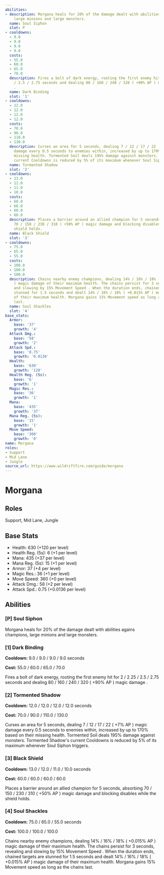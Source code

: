 ```yaml
---
abilities:
- description: Morgana heals for 20% of the damage dealt with abilities agains champions,
    large minions and large monsters.
  name: Soul Siphon
  slot: P
- cooldowns:
  - 9.0
  - 9.0
  - 9.0
  - 9.0
  costs:
  - 55.0
  - 60.0
  - 65.0
  - 70.0
  description: Fires a bolt of dark energy, rooting the first enemy hit for 2 / 2.25
    / 2.5 / 2.75 seconds and dealing 80 / 160 / 240 / 320 ( +90% AP ) magic damage
    .
  name: Dark Binding
  slot: '1'
- cooldowns:
  - 12.0
  - 12.0
  - 12.0
  - 12.0
  costs:
  - 70.0
  - 90.0
  - 110.0
  - 130.0
  description: Curses an area for 5 seconds, dealing 7 / 12 / 17 / 22 ( +7% AP ) magic
    damage every 0.5 seconds to enemies within, increased by up to 170% based on their
    missing health. Tormented Soil deals 195% damage against monsters. Tormented Shadow's
    current Cooldowns is reduced by 5% of its maximum whenever Soul Siphon triggers.
  name: Tormented Shadow
  slot: '2'
- cooldowns:
  - 13.0
  - 12.0
  - 11.0
  - 10.0
  costs:
  - 60.0
  - 60.0
  - 60.0
  - 60.0
  description: Places a barrier around an allied champion for 5 seconds, absorbing
    70 / 150 / 230 / 310 ( +50% AP ) magic damage and blocking disables while the
    shield holds.
  name: Black Shield
  slot: '3'
- cooldowns:
  - 75.0
  - 65.0
  - 55.0
  costs:
  - 100.0
  - 100.0
  - 100.0
  description: Chains nearby enemy champions, dealing 14% / 16% / 18% ( +0.015% AP
    ) magic damage of their maximum health. The chains persist for 3 seconds, revealing
    and slowing by 15% Movement Speed . When the duration ends, chained targets are
    stunned for 1.5 seconds and dealt 14% / 16% / 18% ( +0.015% AP ) magic damage
    of their maximum health. Morgana gains 15% Movement speed as long as the chains
    last.
  name: Soul Shackles
  slot: '4'
base_stats:
  Armor:
    base: '37'
    growth: '4'
  Attack Dmg.:
    base: '58'
    growth: '2'
  Attack Spd.:
    base: '0.75'
    growth: '0.0136'
  Health:
    base: '630'
    growth: '120'
  Health Reg. (5s):
    base: '6'
    growth: '1'
  Magic Res.:
    base: '36'
    growth: '1'
  Mana:
    base: '435'
    growth: '37'
  Mana Reg. (5s):
    base: '15'
    growth: '1'
  Move Speed:
    base: '360'
    growth: '0'
name: Morgana
roles:
- Support
- Mid Lane
- Jungle
source_url: https://www.wildriftfire.com/guide/morgana
---
```


# Morgana

## Roles

Support, Mid Lane, Jungle

## Base Stats

- Health: 630 (+120 per level)
- Health Reg. (5s): 6 (+1 per level)
- Mana: 435 (+37 per level)
- Mana Reg. (5s): 15 (+1 per level)
- Armor: 37 (+4 per level)
- Magic Res.: 36 (+1 per level)
- Move Speed: 360 (+0 per level)
- Attack Dmg.: 58 (+2 per level)
- Attack Spd.: 0.75 (+0.0136 per level)

## Abilities

### [P] Soul Siphon

Morgana heals for 20% of the damage dealt with abilities agains champions, large minions and large monsters.

### [1] Dark Binding

**Cooldown:** 9.0 / 9.0 / 9.0 / 9.0 seconds

**Cost:** 55.0 / 60.0 / 65.0 / 70.0

Fires a bolt of dark energy, rooting the first enemy hit for 2 / 2.25 / 2.5 / 2.75 seconds and dealing 80 / 160 / 240 / 320 ( +90% AP ) magic damage .

### [2] Tormented Shadow

**Cooldown:** 12.0 / 12.0 / 12.0 / 12.0 seconds

**Cost:** 70.0 / 90.0 / 110.0 / 130.0

Curses an area for 5 seconds, dealing 7 / 12 / 17 / 22 ( +7% AP ) magic damage every 0.5 seconds to enemies within, increased by up to 170% based on their missing health. Tormented Soil deals 195% damage against monsters. Tormented Shadow's current Cooldowns is reduced by 5% of its maximum whenever Soul Siphon triggers.

### [3] Black Shield

**Cooldown:** 13.0 / 12.0 / 11.0 / 10.0 seconds

**Cost:** 60.0 / 60.0 / 60.0 / 60.0

Places a barrier around an allied champion for 5 seconds, absorbing 70 / 150 / 230 / 310 ( +50% AP ) magic damage and blocking disables while the shield holds.

### [4] Soul Shackles

**Cooldown:** 75.0 / 65.0 / 55.0 seconds

**Cost:** 100.0 / 100.0 / 100.0

Chains nearby enemy champions, dealing 14% / 16% / 18% ( +0.015% AP ) magic damage of their maximum health. The chains persist for 3 seconds, revealing and slowing by 15% Movement Speed . When the duration ends, chained targets are stunned for 1.5 seconds and dealt 14% / 16% / 18% ( +0.015% AP ) magic damage of their maximum health. Morgana gains 15% Movement speed as long as the chains last.

